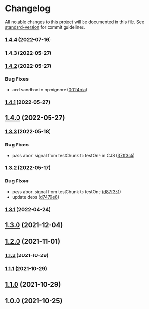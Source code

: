 # Changelog

All notable changes to this project will be documented in this file. See [standard-version](https://github.com/conventional-changelog/standard-version) for commit guidelines.

### [1.4.4](https://github.com/JerryCauser/tcp-exists/compare/v1.4.3...v1.4.4) (2022-07-16)

### [1.4.3](https://github.com/JerryCauser/tcp-exists/compare/v1.4.2...v1.4.3) (2022-05-27)

### [1.4.2](https://github.com/JerryCauser/tcp-exists/compare/v1.4.1...v1.4.2) (2022-05-27)


### Bug Fixes

* add sandbox to npmignore ([0024bfa](https://github.com/JerryCauser/tcp-exists/commit/0024bfafe1693c0279b4364a88fb89ca38e0ff72))

### [1.4.1](https://github.com/JerryCauser/tcp-exists/compare/v1.3.3...v1.4.1) (2022-05-27)

## [1.4.0](https://github.com/JerryCauser/tcp-exists/compare/v1.3.3...v1.4.0) (2022-05-27)

### [1.3.3](https://github.com/JerryCauser/tcp-exists/compare/v1.3.2...v1.3.3) (2022-05-18)


### Bug Fixes

* pass abort signal from testChunk to testOne in CJS ([37ff3c5](https://github.com/JerryCauser/tcp-exists/commit/37ff3c5833a9aa9db7fde864b0707b533cbfc9a4))

### [1.3.2](https://github.com/JerryCauser/tcp-exists/compare/v1.3.1...v1.3.2) (2022-05-17)


### Bug Fixes

* pass abort signal from testChunk to testOne ([d87f351](https://github.com/JerryCauser/tcp-exists/commit/d87f35175cba2613d30f68da2cfa0b5f38660dd1))
* update deps ([d7479e8](https://github.com/JerryCauser/tcp-exists/commit/d7479e803c4d7d69ee32cc4ea086a244a1ce319e))

### [1.3.1](https://github.com/JerryCauser/tcp-exists/compare/v1.3.0...v1.3.1) (2022-04-24)

## [1.3.0](https://github.com/JerryCauser/tcp-exists/compare/v1.2.0...v1.3.0) (2021-12-04)

## [1.2.0](https://github.com/JerryCauser/tcp-exists/compare/v1.1.2...v1.2.0) (2021-11-01)

### [1.1.2](https://github.com/JerryCauser/tcp-exists/compare/v1.1.1...v1.1.2) (2021-10-29)

### [1.1.1](https://github.com/JerryCauser/tcp-exists/compare/v1.1.0...v1.1.1) (2021-10-29)

## [1.1.0](https://github.com/JerryCauser/tcp-exists/compare/v1.0.0...v1.1.0) (2021-10-29)

## 1.0.0 (2021-10-25)
